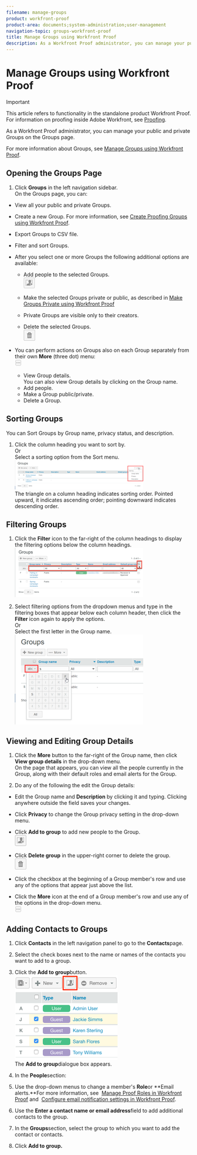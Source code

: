 ```yaml
---
filename: manage-groups
product: workfront-proof
product-area: documents;system-administration;user-management
navigation-topic: groups-workfront-proof
title: Manage Groups using Workfront Proof
description: As a Workfront Proof administrator, you can manage your public and private Groups on the Groups page.
---
```


# Manage Groups using Workfront Proof

>[!IMPORTANT]
>
>This article refers to functionality in the standalone product Workfront Proof. For information on proofing inside Adobe Workfront, see [Proofing](../../../review-and-approve-work/proofing/proofing.md).

As a Workfront Proof administrator, you can manage your public and private Groups on the Groups page.

For more information about Groups, see [Manage Groups using Workfront Proof](#).

## Opening the Groups Page

1. Click **Groups** in the left navigation sidebar.  
   On the Groups page, you can:

  * View all your public and private Groups.
  * Create a new Group. For more information, see [Create Proofing Groups using Workfront Proof](../../../workfront-proof/wp-mnguserscontacts/groups/create-proofing-groups.md).
  * Export Groups to CSV file.
  * Filter and sort Groups.
  * After you select one or more Groups the following additional options are available:

    * Add people to the selected Groups.  
      ![Groups_page-add_people_btn.png](assets/groups-page-add-people-btn-30x29.png)

    * Make the selected Groups private or&nbsp;public, as described in [Make Groups Private using Workfront Proof](../../../workfront-proof/wp-mnguserscontacts/groups/make-groups-private.md)
    * Private Groups are&nbsp;visible only to their creators.&nbsp;
    * Delete the selected Groups.  
      ![](assets/trash-button.png)

  * You can perform actions on Groups also on each Group separately from their own **More** (three dot) menu:  
    ![](assets/more-button-small.png)

    * View Group details.  
      You can also view Group details by clicking on the Group name.
    * Add people.
    * Make a Group public/private.
    * Delete a Group.

## Sorting Groups

You can Sort Groups by Group name, privacy status, and description.

1. Click the column heading you want&nbsp;to sort by.   
   Or  
   Select a sorting option from the Sort menu.   
   ![Groups_page-Sort_menu.png](assets/groups-page-sort-menu-350x80.png)  
   The triangle on a column heading indicates sorting order. Pointed upward, it indicates ascending order; pointing downward indicates descending order.

## Filtering Groups

1. Click the **Filter** icon to the far-right of the column headings to display the filtering options below the column headings.  
   ![Group_page-Filter_icon_and_options.png](assets/group-page-filter-icon-and-options-350x134.png)

1. Select filtering options from the dropdown menus and type in the filtering boxes that appear below each column header, then click the **Filter** icon again to apply the options.  
   Or  
   Select the first letter in the Group name.   
   ![Groups_page-filtering_by_letter.png](assets/groups-page-filtering-by-letter-350x245.png)

## Viewing and Editing Group Details

1. Click the **More** button to the far-right of the Group name, then click **View group details** in the drop-down menu.  
   On the page that appears, you can view&nbsp;all the people currently in the Group, along with their default roles and email alerts for the Group.

1. Do any of the following the edit the Group details:

  * Edit the Group name and **Description**&nbsp;by clicking it and typing. Clicking anywhere outside the field saves your changes.
  * Click **Privacy** to change the Group privacy setting in the drop-down menu.
  * Click **Add to group** to add new people to the Group.  
    ![Add_to_Group_btn.png](assets/add-to-group-btn.png)

  * Click **Delete group** in the upper-right corner to delete the group.  
    ![Trash_button.png](assets/trash-button.png)

  * Click the checkbox at the beginning of a Group member's row and use any of the options that appear just above the list.  
  * Click the **More** icon at the end of a Group member's row and use any of the options in the drop-down menu.  
    ![More_button_small.png](assets/more-button-small.png)

## Adding Contacts to Groups

1. Click **Contacts** in the left navigation panel to go&nbsp;to the&nbsp;**Contacts**page.

1. Select the check boxes next to the name or names of the contacts you want to add to a group.
1. Click the&nbsp;**Add to group**button.  
   ![](assets/screenshot-2018-04-06-15-27-17.png)  
   The&nbsp;**Add to group**dialogue box appears.

1. In the&nbsp;**People**section:

  1. Use the drop-down menus to change a member's&nbsp;**Role**or&nbsp;**Email alerts.**For more information, see&nbsp; [Manage Proof Roles in Workfront Proof](../../../workfront-proof/wp-work-proofsfiles/share-proofs-and-files/manage-proof-roles.md)&nbsp;and&nbsp; [Configure email notification settings in Workfront Proof](../../../workfront-proof/wp-emailsntfctns/email-alerts/config-email-notification-settings-wp.md).
  
  1. Use the&nbsp;**Enter a contact name or email address**field to add additional contacts to the group.

1. In the&nbsp;**Groups**section, select the group to which you want to add the contact or contacts.
1. Click&nbsp;**Add to group.**

